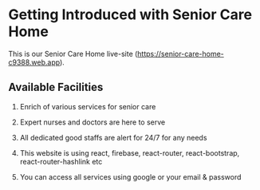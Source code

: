 # Getting Introduced with Senior Care Home

This is our Senior Care Home live-site (https://senior-care-home-c9388.web.app).

## Available Facilities
1. Enrich of various services for senior care

2. Expert nurses and doctors are here to serve

3. All dedicated good staffs are alert for 24/7 for any needs

4. This website is using react, firebase, react-router, react-bootstrap, react-router-hashlink etc

5. You can access all services using google or your email & password





